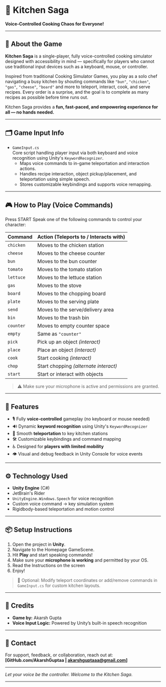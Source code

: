 # 🍳 Kitchen Saga  
**Voice-Controlled Cooking Chaos for Everyone!**

---

## 🔹 About the Game

**Kitchen Saga** is a single-player, fully voice-controlled cooking simulator designed with accessibility in mind — specifically for players who cannot use traditional input devices such as a keyboard, mouse, or controller.

Inspired from traditional Cooking Simulator Games, you play as a solo chef navigating a busy kitchen by shouting commands like `"bun"`, `"chicken"`, `"gas"`, `"cheese"`, `"board"` and more to teleport, interact, cook, and serve recipes. Every order is a surprise, and the goal is to complete as many recipes as possible before time runs out.

Kitchen Saga provides a **fun, fast-paced, and empowering experience for all — no hands needed.**

---

## 🗂 Game Input Info

- `GameInput.cs`  
  Core script handling player input via both keyboard and voice recognition using Unity's `KeywordRecognizer`.  
  - Maps voice commands to in-game teleportation and interaction actions.  
  - Handles recipe interaction, object pickup/placement, and teleportation using simple speech.  
  - Stores customizable keybindings and supports voice remapping.

---

## 🎮 How to Play (Voice Commands)

Press START
Speak one of the following commands to control your character:

| **Command** | **Action (Teleports to / Interacts with)**        |
|-------------|----------------------------------------------------|
| `chicken`   | Moves to the chicken station                       |
| `cheese`    | Moves to the cheese counter                        |
| `bun`       | Moves to the bun counter                           |
| `tomato`    | Moves to the tomato station                        |
| `lettuce`   | Moves to the lettuce station                       |
| `gas`       | Moves to the stove                                 |
| `board`     | Moves to the chopping board                        |
| `plate`     | Moves to the serving plate                         |
| `send`      | Moves to the serve/delivery area                   |
| `bin`       | Moves to the trash bin                             |
| `counter`   | Moves to empty counter space                       |
| `empty`     | Same as `"counter"`                                |
| `pick`      | Pick up an object *(interact)*                     |
| `place`     | Place an object *(interact)*                       |
| `cook`      | Start cooking *(interact)*                         |
| `chop`      | Start chopping *(alternate interact)*              |
| `start`     | Start or interact with objects                     |

> ⚠️ Make sure your microphone is active and permissions are granted.

---

## 🧠 Features

- 🎙️ Fully **voice-controlled** gameplay (no keyboard or mouse needed)
- 🔊 Dynamic **keyword recognition** using Unity's `KeywordRecognizer`
- 📍 Smooth **teleportation** to key kitchen stations
- 🛠️ Customizable keybindings and command mapping
- ♿ Designed for **players with limited mobility**
- 👁️ Visual and debug feedback in Unity Console for voice events

---

## ⚙️ Technology Used

- **Unity Engine** (C#)
- JetBrain's Rider
- `UnityEngine.Windows.Speech` for voice recognition
- Custom voice command → key simulation system
- Rigidbody-based teleportation and motion control

---

## 📦 Setup Instructions

1. Open the project in **Unity**.
2. Navigate to the Homepage GameScene.
3. Hit **Play** and start speaking commands!
4. Make sure your **microphone is working** and permitted by your OS.
5. Read the Instructions on the screen
6. Enjoy!

> 🎯 Optional: Modify teleport coordinates or add/remove commands in `GameInput.cs` for custom kitchen layouts.

---

## 🙌 Credits

- **Game by:** Akarsh Gupta
- **Voice Input Logic:** Powered by Unity’s built-in speech recognition  

---

## 📧 Contact

For support, feedback, or collaboration, reach out at:  
**[GitHub.com/AkarshGuptaa | akarshguptaaa@gmail.com]**

---

*Let your voice be the controller. Welcome to the Kitchen Saga.*

---
